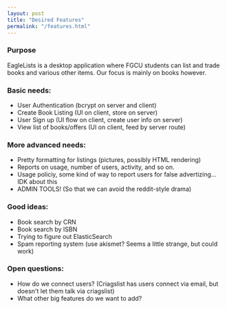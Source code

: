 ```yaml
---
layout: post
title: "Desired Features"
permalink: "/features.html"
---
```



### Purpose

EagleLists is a desktop application where FGCU students can list and trade books and various other items. 
Our focus is mainly on books however. 

### Basic needs:

- User Authentication (bcrypt on server and client)
- Create Book Listing  (UI on client, store on server)
- User Sign up    (UI flow on client, create user info on server)
- View list of books/offers (UI on client, feed by server route)

### More advanced needs:
- Pretty formatting for listings (pictures, possibly HTML rendering)
- Reports on usage, number of users, activity, and so on.
- Usage policiy, some kind of way to report users for false advertizing... IDK about this
- ADMIN TOOLS! (So that we can avoid the reddit-style drama)

### Good ideas:

- Book search by CRN
- Book search by ISBN
- Trying to figure out ElasticSearch
- Spam reporting system (use akismet? Seems a little strange, but could work)

### Open questions:
- How do we connect users? (Criagslist has users connect via email, but doesn't let them talk via criagslist)
- What other big features do we want to add?
